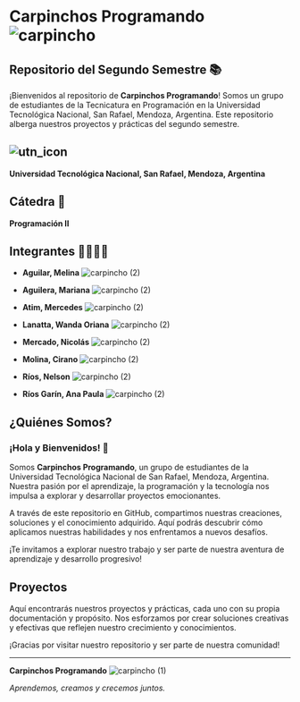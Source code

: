 # Carpinchos Programando ![carpincho](https://github.com/user-attachments/assets/e33e52ca-ea77-4590-a6d6-9f8248b5a1e5)

## Repositorio del Segundo Semestre 📚

¡Bienvenidos al repositorio de **Carpinchos Programando**! Somos un grupo de estudiantes de la Tecnicatura en Programación en la Universidad Tecnológica Nacional, San Rafael, Mendoza, Argentina. Este repositorio alberga nuestros proyectos y prácticas del segundo semestre.

## ![utn_icon](https://github.com/user-attachments/assets/4c39839d-f15e-40e5-a55e-699e48baed03)

**Universidad Tecnológica Nacional, San Rafael, Mendoza, Argentina**

## Cátedra 📖

**Programación II**

## Integrantes 👨‍💻👩‍💻

- **Aguilar, Melina** ![carpincho (2)](https://github.com/user-attachments/assets/34c61984-7f45-403c-a3ae-a57dd16a27bf)


- **Aguilera, Mariana** ![carpincho (2)](https://github.com/user-attachments/assets/7fd5b73e-59a3-4209-a4b3-36ee8fed9e37)


- **Atim, Mercedes** ![carpincho (2)](https://github.com/user-attachments/assets/a3630c0d-a0d6-4266-862e-1705e1a60829)


- **Lanatta, Wanda Oriana** ![carpincho (2)](https://github.com/user-attachments/assets/cdcf3c88-d7ae-448b-8439-a6337e89a4ff)


- **Mercado, Nicolás** ![carpincho (2)](https://github.com/user-attachments/assets/b6f1a4ab-6c38-4aea-a7d6-992f1afe9561)


- **Molina, Cirano** ![carpincho (2)](https://github.com/user-attachments/assets/4b76f05b-8157-4a11-a925-c445e5a404ba)


- **Ríos, Nelson** ![carpincho (2)](https://github.com/user-attachments/assets/503b6530-624c-46ec-b5fa-a54b7718af18)


- **Ríos Garín, Ana Paula** ![carpincho (2)](https://github.com/user-attachments/assets/0a8517f9-ad79-46b8-b948-419144200767)



## ¿Quiénes Somos?

### ¡Hola y Bienvenidos! 👋

Somos **Carpinchos Programando**, un grupo de estudiantes de la Universidad Tecnológica Nacional de San Rafael, Mendoza, Argentina. Nuestra pasión por el aprendizaje, la programación y la tecnología nos impulsa a explorar y desarrollar proyectos emocionantes. 

A través de este repositorio en GitHub, compartimos nuestras creaciones, soluciones y el conocimiento adquirido. Aquí podrás descubrir cómo aplicamos nuestras habilidades y nos enfrentamos a nuevos desafíos.

¡Te invitamos a explorar nuestro trabajo y ser parte de nuestra aventura de aprendizaje y desarrollo progresivo!

## Proyectos

Aquí encontrarás nuestros proyectos y prácticas, cada uno con su propia documentación y propósito. Nos esforzamos por crear soluciones creativas y efectivas que reflejen nuestro crecimiento y conocimientos.

¡Gracias por visitar nuestro repositorio y ser parte de nuestra comunidad!

---

**Carpinchos Programando**  ![carpincho (1)](https://github.com/user-attachments/assets/9e512a0d-675d-4c80-9e86-a4180eb1c462)

*Aprendemos, creamos y crecemos juntos.*
